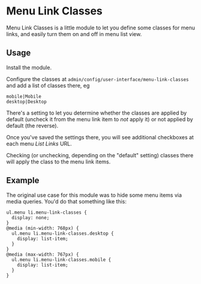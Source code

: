 # Menu Link Classes

Menu Link Classes is a little module to let you define some classes
for menu links, and easily turn them on and off in menu list view.

## Usage 

Install the module.

Configure the classes at `admin/config/user-interface/menu-link-classes`
and add a list of classes there, eg

    mobile|Mobile
    desktop|Desktop

There's a setting to let you determine whether the classes are applied
by default (uncheck it from the menu link item to _not_ apply it) or
not applied by default (the reverse).

Once you've saved the settings there, you will see additional
checkboxes at each menu _List Links_ URL.

Checking (or unchecking, depending on the "default" setting) classes
there will apply the class to the menu link items.

## Example

The original use case for this module was to hide some menu items via
media queries. You'd do that something like this:

    ul.menu li.menu-link-classes {
      display: none;
    }
    @media (min-width: 768px) {
      ul.menu li.menu-link-classes.desktop {
        display: list-item;
      }
    }
    @media (max-width: 767px) {
      ul.menu li.menu-link-classes.mobile {
        display: list-item;
      }
    }

